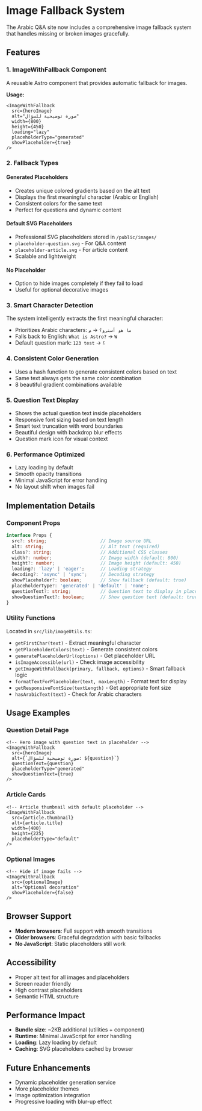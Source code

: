 # Image Fallback System

The Arabic Q&A site now includes a comprehensive image fallback system that handles missing or broken images gracefully.

## Features

### 1. **ImageWithFallback Component**
A reusable Astro component that provides automatic fallback for images.

**Usage:**
```astro
<ImageWithFallback 
  src={heroImage}
  alt="صورة توضيحية للسؤال"
  width={800}
  height={450}
  loading="lazy"
  placeholderType="generated"
  showPlaceholder={true}
/>
```

### 2. **Fallback Types**

#### **Generated Placeholders**
- Creates unique colored gradients based on the alt text
- Displays the first meaningful character (Arabic or English)
- Consistent colors for the same text
- Perfect for questions and dynamic content

#### **Default SVG Placeholders**
- Professional SVG placeholders stored in `/public/images/`
- `placeholder-question.svg` - For Q&A content
- `placeholder-article.svg` - For article content
- Scalable and lightweight

#### **No Placeholder**
- Option to hide images completely if they fail to load
- Useful for optional decorative images

### 3. **Smart Character Detection**
The system intelligently extracts the first meaningful character:
- Prioritizes Arabic characters: `ما هو أسترو؟` → `م`
- Falls back to English: `What is Astro?` → `W`
- Default question mark: `123 test` → `؟`

### 4. **Consistent Color Generation**
- Uses a hash function to generate consistent colors based on text
- Same text always gets the same color combination
- 8 beautiful gradient combinations available

### 5. **Question Text Display**
- Shows the actual question text inside placeholders
- Responsive font sizing based on text length
- Smart text truncation with word boundaries
- Beautiful design with backdrop blur effects
- Question mark icon for visual context

### 6. **Performance Optimized**
- Lazy loading by default
- Smooth opacity transitions
- Minimal JavaScript for error handling
- No layout shift when images fail

## Implementation Details

### **Component Props**
```typescript
interface Props {
  src?: string;                    // Image source URL
  alt: string;                     // Alt text (required)
  class?: string;                  // Additional CSS classes
  width?: number;                  // Image width (default: 800)
  height?: number;                 // Image height (default: 450)
  loading?: 'lazy' | 'eager';      // Loading strategy
  decoding?: 'async' | 'sync';     // Decoding strategy
  showPlaceholder?: boolean;       // Show fallback (default: true)
  placeholderType?: 'generated' | 'default' | 'none';
  questionText?: string;           // Question text to display in placeholder
  showQuestionText?: boolean;      // Show question text (default: true)
}
```

### **Utility Functions**
Located in `src/lib/imageUtils.ts`:

- `getFirstChar(text)` - Extract meaningful character
- `getPlaceholderColors(text)` - Generate consistent colors
- `generatePlaceholderUrl(options)` - Get placeholder URL
- `isImageAccessible(url)` - Check image accessibility
- `getImageWithFallback(primary, fallback, options)` - Smart fallback logic
- `formatTextForPlaceholder(text, maxLength)` - Format text for display
- `getResponsiveFontSize(textLength)` - Get appropriate font size
- `hasArabicText(text)` - Check for Arabic characters

## Usage Examples

### **Question Detail Page**
```astro
<!-- Hero image with question text in placeholder -->
<ImageWithFallback 
  src={heroImage}
  alt={`صورة توضيحية للسؤال: ${question}`}
  questionText={question}
  placeholderType="generated"
  showQuestionText={true}
/>
```

### **Article Cards**
```astro
<!-- Article thumbnail with default placeholder -->
<ImageWithFallback 
  src={article.thumbnail}
  alt={article.title}
  width={400}
  height={225}
  placeholderType="default"
/>
```

### **Optional Images**
```astro
<!-- Hide if image fails -->
<ImageWithFallback 
  src={optionalImage}
  alt="Optional decoration"
  showPlaceholder={false}
/>
```

## Browser Support

- **Modern browsers**: Full support with smooth transitions
- **Older browsers**: Graceful degradation with basic fallbacks
- **No JavaScript**: Static placeholders still work

## Accessibility

- Proper alt text for all images and placeholders
- Screen reader friendly
- High contrast placeholders
- Semantic HTML structure

## Performance Impact

- **Bundle size**: ~2KB additional (utilities + component)
- **Runtime**: Minimal JavaScript for error handling
- **Loading**: Lazy loading by default
- **Caching**: SVG placeholders cached by browser

## Future Enhancements

- Dynamic placeholder generation service
- More placeholder themes
- Image optimization integration
- Progressive loading with blur-up effect